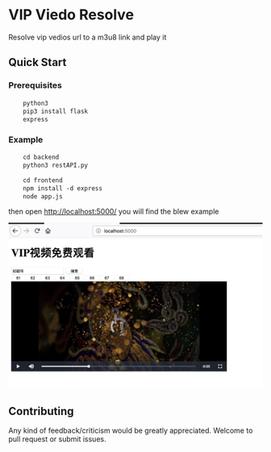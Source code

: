 # VIP Viedo Resolve

Resolve vip vedios url to a m3u8 link and play it


## Quick Start

### Prerequisites

```
	python3
	pip3 install flask
	express
```

### Example

```
	cd backend
	python3 restAPI.py
```

```
	cd frontend
	npm install -d express
	node app.js
```
then open [http://localhost:5000/](http://localhost:5000/) you will find the blew example

![avatar](assert/demo.png)

## Contributing


Any kind of feedback/criticism would be greatly appreciated. Welcome to pull request or submit issues.

